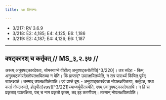 ```yaml
---
title: ५४ टिप्पन्यः

---
```

- 3/217: ṚV 3.6.9
- 3/218: E2: 4,185; E4: 4,125; E6: 1,186
- 3/219: E2: 4,187; E4: 4,126; E6: 1,187

____________________________________________


## वषट्कारश् च कर्तृवत् // MS_३,२.३७ //

अस्त्य् अनुवषट्कारदेवता, सोमस्याग्ने वीहीत्य् अनुवषट्करोतीति[^3/220]। तत्र संदेहः - किम् अनुवषट्कारदेवतोपलक्षयितव्या न वेति। किं प्राप्तम्? उपलक्षयितव्येति, न तत्र पारार्थ्यं किंचित् पूर्वद् उपलक्ष्यते। तस्माद् उपलक्षयितेव्यति। एवं प्राप्ते ब्रूमः - अनुवषट्कारदेवता नोपलक्षयितव्या, कर्तृवत्, यथा कर्ता नोपलक्ष्यते, होतृपीत[२७४][^3/221]स्याध्वर्युपीतस्येति, एवम् एवानुवषट्कारदेवतापि। न हि सा प्रकृताव् उपलक्षिता, यच् च नाम प्रकृतौ कृतम्, तद् इह करणीयम्। तस्मान् नोपलक्षयितव्येति।
